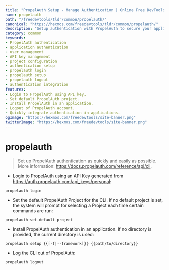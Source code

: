 ```yaml
---
title: "PropelAuth Setup - Manage Authentication | Online Free DevTools by Hexmos"
name: propelauth
path: "/freedevtools/tldr/common/propelauth/"
canonical: "https://hexmos.com/freedevtools/tldr/common/propelauth/"
description: "Setup authentication with PropelAuth to secure your applications. Quickly login, configure projects, and install authentication easily. Free online tool, no registration required."
category: common
keywords:
- PropelAuth authentication
- application authentication
- user management
- API key management
- project configuration
- authentication setup
- propelauth login
- propelauth setup
- propelauth logout
- authentication integration
features:
- Login to PropelAuth using API key.
- Set default PropelAuth project.
- Install PropelAuth in an application.
- Logout of PropelAuth account.
- Quickly integrate authentication in applications.
ogImage: "https://hexmos.com/freedevtools/site-banner.png"
twitterImage: "https://hexmos.com/freedevtools/site-banner.png"
---
```


# propelauth

> Set up PropelAuth authentication as quickly and easily as possible.
> More information: <https://docs.propelauth.com/reference/api/cli>.

- Login to PropelAuth using an API Key generated from <https://auth.propelauth.com/api_keys/personal>:

`propelauth login`

- Set the default PropelAuth Project for the CLI. If no default project is set, the system will prompt for selecting a Project each time certain commands are run:

`propelauth set-default-project`

- Install PropelAuth authentication in an application. If no directory is provided, the current directory is used:

`propelauth setup {{[-f|--framework]}} {{path/to/directory}}`

- Log the CLI out of PropelAuth:

`propelauth logout`
